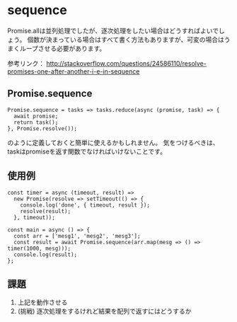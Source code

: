 # sequence

Promise.allは並列処理でしたが、逐次処理をしたい場合はどうすればよいでしょう。
個数が決まっている場合はすべて書く方法もありますが、可変の場合はうまくループさせる必要があります。

参考リンク：
http://stackoverflow.com/questions/24586110/resolve-promises-one-after-another-i-e-in-sequence

## Promise.sequence

```
Promise.sequence = tasks => tasks.reduce(async (promise, task) => {
  await promise;
  return task();
}, Promise.resolve());
```

のように定義しておくと簡単に使えるかもしれません。
気をつけるべきは、taskはpromiseを返す関数でなければいけないことです。

## 使用例

```
const timer = async (timeout, result) => 
  new Promise(resolve => setTimeout(() => {
    console.log('done', { timeout, result });
    resolve(result);
  }, timeout));

const main = async () => {
  const arr = ['mesg1', 'mesg2', 'mesg3'];
  const result = await Promise.sequence(arr.map(mesg => () => timer(1000, mesg)));
  console.log(result);
};
```

## 課題

1. 上記を動作させる
2. (挑戦) 逐次処理をするけれど結果を配列で返すにはどうするか
